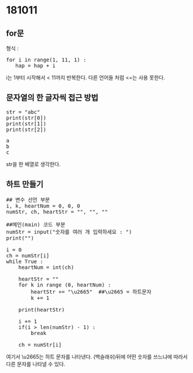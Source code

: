 # 181011

## for문  
형식 :   
<pre>for i in range(1, 11, 1) :   
   hap = hap + i </pre>  
i는 1부터 시작해서 < 11까지 반복한다. 다른 언어들 처럼 <=는 사용 못한다.  

## 문자열의 한 글자씩 접근 방법  
<pre>str = "abc"
print(str[0])
print(str[1])
print(str[2])</pre>  
<pre>a
b
c</pre>  
str을 한 배열로 생각한다.  

## 하트 만들기  
<pre>## 변수 선언 부분
i, k, heartNum = 0, 0, 0
numStr, ch, heartStr = "", "", ""

##메인(main) 코드 부분
numStr = input("숫자를 여러 개 입력하세요 : ")
print("")

i = 0
ch = numStr[i]
while True :
    heartNum = int(ch)

    heartStr = ""
    for k in range (0, heartNum) :
        heartStr += "\u2665"  ##\u2665 = 하트문자
        k += 1

    print(heartStr)

    i += 1
    if(i > len(numStr) - 1) :
        break

    ch = numStr[i]</pre>
    
여기서 \u2665는 하트 문자를 나타낸다. \(백슬래쉬)뒤에 어떤 숫자를 쓰느냐에 따라서 다른 문자를 나타낼 수 있다.
